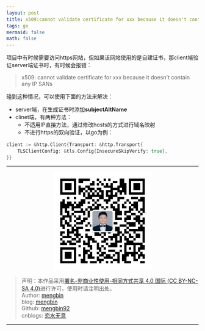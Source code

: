 ```yaml
---
layout: post
title: x509:cannot validate certificate for xxx because it doesn't contain any IP SANs
tags: go
mermaid: false
math: false
---  
```


项目中有时候需要访问https网站，但如果该网站使用的是自建证书，那client端验证server端证书时，有时候会报错：  

> x509: cannot validate certificate for xxx because it doesn't contain any IP SANs

碰到这种情况，可以使用下面的方法来解决：  

- server端，在生成证书时添加**subjectAltName**
- clinet端，有两种方法：
  - 不适用IP直接方法，通过修改hosts的方式进行域名映射
  - 不进行https的双向验证，以go为例：  

```go
client := &http.Client{Transport: &http.Transport{
	TLSClientConfig: &tls.Config{InsecureSkipVerify: true},
}}
```

---

<div align="center">
  <img src="../img/qrcode_wechat.jpg" alt="孟斯特">
</div>

> 声明：本作品采用[署名-非商业性使用-相同方式共享 4.0 国际 (CC BY-NC-SA 4.0)](https://creativecommons.org/licenses/by-nc-sa/4.0/deed.zh)进行许可，使用时请注明出处。  
> Author: [mengbin](mengbin1992@outlook.com)  
> blog: [mengbin](https://mengbin.top)  
> Github: [mengbin92](https://mengbin92.github.io/)  
> cnblogs: [恋水无意](https://www.cnblogs.com/lianshuiwuyi/)  

---
